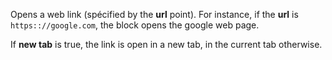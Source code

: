 Opens a web link (spécified by the **url** point). For instance, if the **url** is `https:://google.com`, the block opens the google web page.

If **new tab** is true, the link is open in a new tab, in the current tab otherwise.